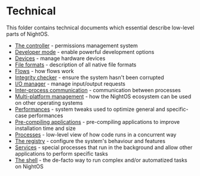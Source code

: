 # Technical

This folder contains technical documents which essential describe low-level parts of NightOS.

* [The controller](controller.md) - permissions management system
* [Developer mode](dev-mode.md) - enable powerful development options
* [Devices](devices.md) - manage hardware devices
* [File formats](file-formats.md) - description of all native file formats
* [Flows](flows.md) - how flows work
* [Integrity checker](integrity-checker.md) - ensure the system hasn't been corrupted
* [I/O manager](io-manager.md) - manage input/output requests
* [Inter-process communication](ipc.md) - communication between processes
* [Multi-platform management](multi-platform.md) - how the NightOS ecosystem can be used on other operating systems
* [Performances](performances.md) - system tweaks used to optimize general and specific-case performances
* [Pre-compiling applications](pre-compiling.md) - pre-compiling applications to improve installation time and size
* [Processes](processes.md) - low-level view of how code runs in a concurrent way
* [The registry](registry.md) - configure the system's behaviour and features
* [Services](services.md) - special processes that run in the background and allow other applications to perform specific tasks
* [The shell](shell.md) - the de-facto way to run complex and/or automatized tasks on NightOS